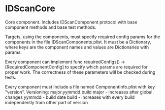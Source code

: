 # IDScanCore

Core component. Includes IDScanComponent protocol with base component methods and base test methods.

Targets, using the components, must specify required config params for the components in the file IDScanComponents.plist. It must be a Dictionary, where keys are the component names and values are Dictionaries with params.

Every component can implement func requiredConfigs() -> [RequiredComponentConfig] to specify which params are required for proper work. The correctness of these parameters will be checked during tests.

Every component must include a file named ComponentInfo.plist with key "version".
Versioning:
    major.yymmdd.build
    major - increases after global changes
    yymmdd - build date
    build - increases with every build independently from other part of version
